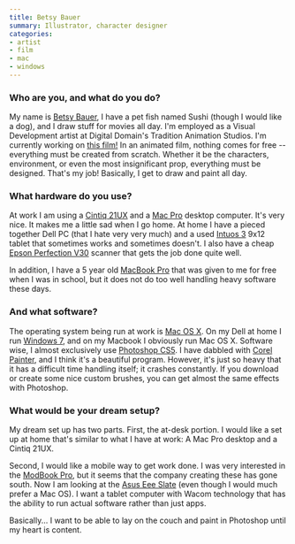```yaml
---
title: Betsy Bauer
summary: Illustrator, character designer
categories:
- artist
- film
- mac
- windows
---
```


### Who are you, and what do you do?

My name is [Betsy Bauer](http://behiboe.blogspot.com/ "Betsy's website."), I have a pet fish named Sushi (though I would like a dog), and I draw stuff for movies all day. I'm employed as a Visual Development artist at Digital Domain's Tradition Animation Studios. I'm currently working on [this film!](http://www.tcpalm.com/news/2011/aug/11/digital-domains-tradition-studios-announces-film/) In an animated film, nothing comes for free -- everything must be created from scratch. Whether it be the characters, environment, or even the most insignificant prop, everything must be designed. That's my job! Basically, I get to draw and paint all day.

### What hardware do you use?

At work I am using a [Cintiq 21UX][cintiq] and a [Mac Pro][mac-pro] desktop computer. It's very nice. It makes me a little sad when I go home. At home I have a pieced together Dell PC (that I hate very very much) and a used [Intuos 3][intuos] 9x12 tablet that sometimes works and sometimes doesn't. I also have a cheap [Epson Perfection V30][perfection-v30] scanner that gets the job done quite well.

In addition, I have a 5 year old [MacBook Pro][macbook-pro] that was given to me for free when I was in school, but it does not do too well handling heavy software these days.

### And what software?

The operating system being run at work is [Mac OS X][macos]. On my Dell at home I run [Windows 7][windows-7], and on my Macbook I obviously run Mac OS X. Software wise, I almost exclusively use [Photoshop CS5][photoshop]. I have dabbled with [Corel Painter][painter], and I think it's a beautiful program. However, it's just so heavy that it has a difficult time handling itself; it crashes constantly. If you download or create some nice custom brushes, you can get almost the same effects with Photoshop.

### What would be your dream setup?

My dream set up has two parts. First, the at-desk portion. I would like a set up at home that's similar to what I have at work: A Mac Pro desktop and a Cintiq 21UX.

Second, I would like a mobile way to get work done. I was very interested in the [ModBook Pro][modbook-pro], but it seems that the company creating these has gone south. Now I am looking at the [Asus Eee Slate][eee-slate-ep121] (even though I would much prefer a Mac OS). I want a tablet computer with Wacom technology that has the ability to run actual software rather than just apps.

Basically... I want to be able to lay on the couch and paint in Photoshop until my heart is content.

[intuos]: https://www.wacom.com/en-us/products/pen-tablets/intuos "A pen tablet."
[macbook-pro]: https://www.apple.com/macbook-pro/ "A laptop."
[modbook-pro]: https://en.wikipedia.org/wiki/Axiotron_Modbook_Pro "A modified MacBook Pro with a tablet screen."
[mac-pro]: https://www.apple.com/mac-pro/ "The Intel-based Mac tower computer."
[cintiq]: https://www.wacom.com/en/us/cintiq "A computer screen you can draw on."
[eee-slate-ep121]: https://www.amazon.com/ASUS-Slate-EP121-1A011M-12-1-Inch-Tablet/dp/B004HKIIF8 "A PC tablet computer."
[perfection-v30]: https://www.amazon.com/Epson-B11B193141-Perfection-Photo-Scanner/dp/B001P3PSVC "A scanner."
[macos]: https://en.wikipedia.org/wiki/MacOS "An operating system for Mac hardware."
[painter]: https://www.painterartist.com/en/product/paint-program/ "Digital art software."
[photoshop]: https://www.adobe.com/products/photoshop.html "A bitmap image editor."
[windows-7]: https://en.wikipedia.org/wiki/Windows_7 "An operating system."
